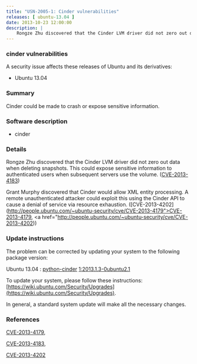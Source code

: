 ```yaml
---
title: "USN-2005-1: Cinder vulnerabilities"
releases: [ ubuntu-13.04 ]
date: 2013-10-23 12:00:00
description: |
    Rongze Zhu discovered that the Cinder LVM driver did not zero out data when deleting snapshots. This could expose sensitive information to authenticated users when subsequent servers use the volume. ([CVE-2013-4183](http://people.ubuntu.com/~ubuntu-security/cve/CVE-2013-4183))
--- 
```

 
### cinder vulnerabilities

A security issue affects these releases of Ubuntu and its derivatives:

* Ubuntu 13.04

### Summary

Cinder could be made to crash or expose sensitive information. 

### Software description

* cinder 

### Details

Rongze Zhu discovered that the Cinder LVM driver did not zero out data when deleting snapshots. This could expose sensitive information to authenticated users when subsequent servers use the volume. ([CVE-2013-4183](http://people.ubuntu.com/~ubuntu-security/cve/CVE-2013-4183))

Grant Murphy discovered that Cinder would allow XML entity processing. A remote unauthenticated attacker could exploit this using the Cinder API to cause a denial of service via resource exhaustion. ([CVE-2013-4202](http://people.ubuntu.com/~ubuntu-security/cve/CVE-2013-4179">CVE-2013-4179</a>, <a href="http://people.ubuntu.com/~ubuntu-security/cve/CVE-2013-4202)) 

### Update instructions

The problem can be corrected by updating your system to the following package version:

Ubuntu 13.04
 : [python-cinder](https://launchpad.net/ubuntu/+source/cinder) <span> [1:2013.1.3-0ubuntu2.1](https://launchpad.net/ubuntu/+source/cinder/1:2013.1.3-0ubuntu2.1) </span> 

To update your system, please follow these instructions: [https://wiki.ubuntu.com/Security/Upgrades](https://wiki.ubuntu.com/Security/Upgrades).

In general, a standard system update will make all the necessary changes. 

### References

 [CVE-2013-4179](http://people.ubuntu.com/~ubuntu-security/cve/CVE-2013-4179), 

 [CVE-2013-4183](http://people.ubuntu.com/~ubuntu-security/cve/CVE-2013-4183), 

 [CVE-2013-4202](http://people.ubuntu.com/~ubuntu-security/cve/CVE-2013-4202)
 
